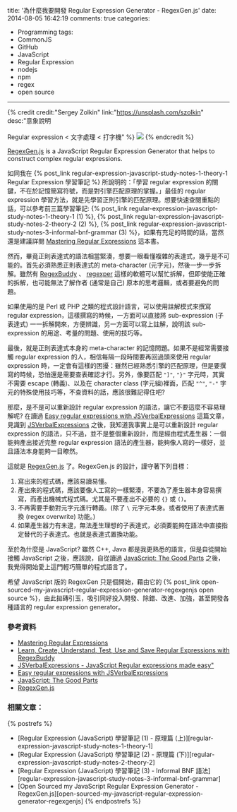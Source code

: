title: '為什麼我要開發 Regular Expression Generator - RegexGen.js'
date: 2014-08-05 16:42:19
comments: true
categories:
  - Programming
tags:
  - CommonJS
  - GitHub
  - JavaScript
  - Regular Expression
  - nodejs
  - npm
  - regex
  - open source
---
{% credit credit:"Sergey Zolkin" link:"https://unsplash.com/szolkin" desc:"意象說明<br><br>Regular expression < 文字處理 < 打字機" %}
![](https://images.unsplash.com/42/cA4aKEIPQrerBnp1yGHv_IMG_9534-3-2.jpg?crop=entropy&fit=crop&fm=jpg&h=975&ixjsv=2.1.0&ixlib=rb-0.3.5&q=80&w=1000)
{% endcredit %}

[RegexGen.js] is a JavaScript Regular Expression Generator that helps to construct complex regular expressions.

如同我在 {% post_link regular-expression-javascript-study-notes-1-theory-1 Regular Expression 學習筆記 %} 所說明的：「學習 regular expression 的關鍵，不在於記憶簡寫符號，而是對引擎匹配原理的掌握。」最佳的 regular expression 學習方法，就是先學習正則引擎的匹配原理。想要快速查閱重點的話，可以參考前三篇學習筆記: {% post_link regular-expression-javascript-study-notes-1-theory-1 (1) %}, {% post_link regular-expression-javascript-study-notes-2-theory-2 (2) %}, {% post_link regular-expression-javascript-study-notes-3-informal-bnf-grammar (3) %}，如果有充足的時間的話，當然還是建議詳閱 [Mastering Regular Expressions] 這本書。

然而，畢竟正則表達式的語法相當緊湊，想要一眼看懂複雜的表達式，幾乎是不可能的。首先必須熟悉正則表達式的 meta-character (元字元)，然後一步一步拆解。雖然有 [RegexBuddy] 、 [regexper] 這樣的軟體可以幫忙拆解，但即使能正確的拆解，也可能無法了解作者 (通常是自己) 原本的思考邏輯，或者要避免的問題。

<!-- more -->
<!-- forkme https://github.com/amobiz/regexgen.js -->

如果使用的是 Perl 或 PHP 之類的程式設計語言，可以使用註解模式來撰寫 regular expression，這樣撰寫的時候，一方面可以直接將 sub-expression (子表達式) 一一拆解開來，方便辨識，另一方面可以寫上註解，說明該 sub-expression 的用途、考量的問題、使用的技巧等。

最後，就是正則表達式本身的 meta-character 的記憶問題。如果不是經常需要接觸 regular expression 的人，相信每隔一段時間要再回過頭來使用 regular expression 時，一定會有這樣的困擾：雖然已經熟悉引擎的匹配原理，但是要撰寫的時候，恐怕還是需要查表確認才行。另外，像要匹配 `"]"`, `"}"` 字元時，其實不需要 escape (轉義)、以及在 character class (字元組)裡面，匹配 `"^"`, `"-"` 字元的特殊使用技巧等，不查資料的話，應該很難記得住吧?

那麼，是不是可以重新設計 regular expression 的語法，讓它不要這麼不容易理解呢? 在讀過 [Easy regular expressions with JSVerbalExpressions] 這篇文章，見識到 [JSVerbalExpressions] 之後，我知道我事實上是可以重新設計 regular expression 的語法，只不過，並不是整個重新設計，而是經由程式產生器：一個能夠產出接近完整 regular expression 語法的產生器，能夠像人寫的一樣好，並且語法本身能夠一目瞭然。

這就是 [RegexGen.js] 了。RegexGen.js 的設計，謹守著下列目標：

1. 寫出來的程式碼，應該易讀易懂。
2. 產出來的程式碼，應該要像人工寫的一樣緊湊，不要為了產生器本身容易撰寫，而產出機械式程式碼。尤其是不要產出不必要的 `{}` 或 `()`。
3. 不再需要手動對元字元進行轉義。(除了 `\` 元字元本身。或者使用了表達式置換 (regex overwrite) 功能。)
4. 如果產生器力有未逮，無法產生理想的子表達式，必須要能夠在語法中直接指定替代的子表達式。也就是表達式置換功能。

至於為什麼是 JavaScript? 雖然 C++, Java 都是我更熟悉的語言，但是自從開始接觸 JavaScript 之後，應該說，自從讀過 [JavaScript: The Good Parts] 之後，我覺得開始愛上這門輕巧簡單的程式語言了。

希望 JavaScript 版的 RegexGen 只是個開始，藉由它的 {% post_link open-sourced-my-javascript-regular-expression-generator-regexgenjs open source %}，由此拋磚引玉，吸引同好投入開發、除錯、改進、加強，甚至開發各種語言的 regular expression generator。

### 參考資料

* [Mastering Regular Expressions]
* [Learn, Create, Understand, Test, Use and Save Regular Expressions with RegexBuddy][RegexBuddy]
* [JSVerbalExpressions - JavaScript Regular expressions made easy"][JSVerbalExpressions]
* [Easy regular expressions with JSVerbalExpressions]
* [JavaScript: The Good Parts]
* [RegexGen.js]

### 相關文章：

<!-- cross references -->

{% postrefs %}
* [Regular Expression (JavaScript) 學習筆記 (1) - 原理篇 (上)][regular-expression-javascript-study-notes-1-theory-1]
* [Regular Expression (JavaScript) 學習筆記 (2) - 原理篇 (下)][regular-expression-javascript-study-notes-2-theory-2]
* [Regular Expression (JavaScript) 學習筆記 (3) - Informal BNF 語法][regular-expression-javascript-study-notes-3-informal-bnf-grammar]
* [Open Sourced my JavaScript Regular Expression Generator - RegexGen.js][open-sourced-my-javascript-regular-expression-generator-regexgenjs]
{% endpostrefs %}

<!-- external references -->

[Mastering Regular Expressions]: http://shop.oreilly.com/product/9780596528126.do
[RegexBuddy]: http://www.regexbuddy.com/ "Learn, Create, Understand, Test, Use and Save Regular Expressions with RegexBuddy"
[regexper]: https://regexper.com/ "regexper"
[JSVerbalExpressions]: https://github.com/VerbalExpressions/JSVerbalExpressions "JSVerbalExpressions - JavaScript Regular expressions made easy"
[Easy regular expressions with JSVerbalExpressions]: http://macr.ae/article/jsverbalexpressions.html "Easy regular expressions with JSVerbalExpressions"
[JavaScript: The Good Parts]: http://shop.oreilly.com/product/9780596517748.do
[RegexGen.js]: https://github.com/amobiz/regexgen.js "RegexGen.js is a JavaScript Regular Expression Generator that helps to construct complex regular expressions"
